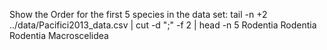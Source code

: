 Show the Order for the first 5 species in the data set: 
tail -n +2 ../data/Pacifici2013_data.csv | cut -d ";" -f 2 | head -n 5
Rodentia
Rodentia
Rodentia
Macroscelidea

